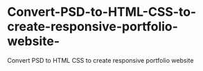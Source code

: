 # Convert-PSD-to-HTML-CSS-to-create-responsive-portfolio-website-
Convert PSD to HTML CSS to create responsive portfolio website 
